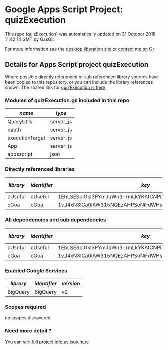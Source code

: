 # Google Apps Script Project: quizExecution
This repo (quizExecution) was automatically updated on 31 October 2018 11:42:14 GMT by GasGit

For more information see the [desktop liberation site](http://ramblings.mcpher.com/Home/excelquirks/drivesdk/gettinggithubready "desktop liberation") or [contact me on G+](https://plus.google.com/+BruceMcpherson "Bruce McPherson - GDE")
## Details for Apps Script project quizExecution
Where possible directly referenced or sub referenced library sources have been copied to this repository, or you can include the library references shown. 
The shared link for [quizExecution is here](https://script.google.com/d/1q6Cx5prASMg-KT9zeqVqO3ZXxqdfaxyOl6EdOi6wJe_IYB9CCqHWtKQp/edit?usp=sharing "open in the GAS IDE")

### Modules of quizExecution.gs included in this repo
*name*|*type*
--- | --- 
QueryUtils| server_js
oauth| server_js
executionTarget| server_js
App| server_js
appsscript| json
### Directly referenced libraries
*library*|*identifier*|*key*|*version*|*dev mode*|*source*|
--- | --- | --- | --- | --- | --- 
cUseful| cUseful|1EbLSESpiGkI3PYmJqWh3-rmLkYKAtCNPi1L2YCtMgo2Ut8xMThfJ41Ex|58|no|[here](libraries/cUseful "library source")
cGoa| cGoa|1v_l4xN3ICa0lAW315NQEzAHPSoNiFdWHsMEwj2qA5t9cgZ5VWci2Qxv2|16|no|[here](libraries/cGoa "library source")
### All dependencies and sub dependencies
*library*|*identifier*|*key*|*version*|*dev mode*|*source*|
--- | --- | --- | --- | --- | --- 
cUseful| cUseful|1EbLSESpiGkI3PYmJqWh3-rmLkYKAtCNPi1L2YCtMgo2Ut8xMThfJ41Ex|58|no|[here](libraries/cUseful "library source")
cGoa| cGoa|1v_l4xN3ICa0lAW315NQEzAHPSoNiFdWHsMEwj2qA5t9cgZ5VWci2Qxv2|16|no|[here](libraries/cGoa "library source")
### Enabled Google Services
*library*|*identifier*|*version*
--- | --- | --- 
BigQuery| BigQuery|v2
### Scopes required
no scopes discovered
### Need more detail ?
You can see [full project info as json here](info.json)
